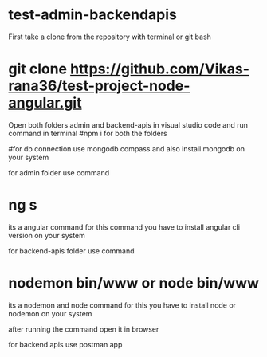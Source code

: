 # test-admin-backendapis

First take a clone from the repository with terminal or git bash
# git clone https://github.com/Vikas-rana36/test-project-node-angular.git

Open both folders admin and backend-apis in visual studio code and run command in terminal
 #npm i for both the folders
 
#for db connection use mongodb compass and also install mongodb on your system

for admin folder use command
# ng s

its a angular command for this command you have to install angular cli version on your system

for backend-apis folder use command
# nodemon bin/www or node bin/www

its a nodemon and node command for this you have to install node or nodemon on your system

after running the command open it in browser

for backend apis use postman app
 
